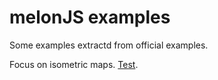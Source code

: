 # melonJS examples

Some examples extractd from official examples.

Focus on isometric maps. [Test](https://jumpjack.github.io/melonJS_isometric_example/isometric_rpg/index.html).

